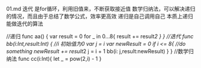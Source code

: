 01.md
迭代 是for循环，利用旧值来，不断获取接近值
数学归纳法，可以解决递归的情况，而且由于总结了数学公式，效率更高效
递归是自己调用自己
本质上递归能做迭代的算法

//递归
func aa() {
    var result = 0
    for _ in 0...8{
        result += result*2
    }
}
//迭代
func bb(i:Int,result:Int) {
    //i 初始值为0
    var j = i
    var newResult = 0
    if i <= 8{
        //do something
        newResult += result*2
        j = i + 1
        bb(i: j,result:newResult)
    }
}
//数学归纳法
func cc(i:Int){
   let _ = pow(2,i) - 1
}

